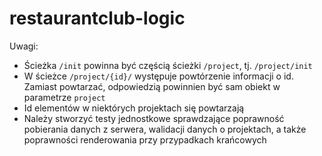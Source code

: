# restaurantclub-logic

Uwagi:
- Ścieżka `/init` powinna być częścią ścieżki `/project`, tj. `/project/init`
- W ścieżce `/project/{id}/` występuje powtórzenie informacji o id. Zamiast powtarzać, odpowiedzią powinnien być sam obiekt w parametrze `project`
- Id elementów w niektórych projektach się powtarzają
- Należy stworzyć testy jednostkowe sprawdzające poprawność pobierania danych z serwera, walidacji danych o projektach, a także poprawności renderowania przy przypadkach krańcowych
